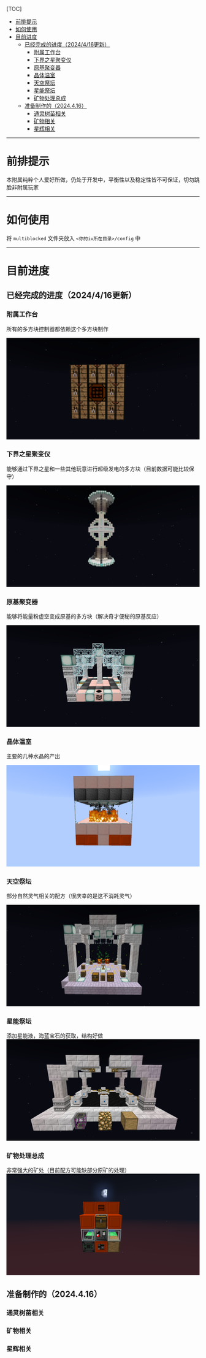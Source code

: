 [TOC]

- [前排提示](#前排提示)
- [如何使用](#如何使用)
- [目前进度](#目前进度)
  - [已经完成的进度（2024/4/16更新）](#已经完成的进度2024416更新)
    - [附属工作台](#附属工作台)
    - [下界之星聚变仪](#下界之星聚变仪)
    - [原基聚变器](#原基聚变器)
    - [晶体温室](#晶体温室)
    - [天空祭坛](#天空祭坛)
    - [星能祭坛](#星能祭坛)
    - [矿物处理总成](#矿物处理总成)
  - [准备制作的（2024.4.16）](#准备制作的2024416)
    - [通灵树苗相关](#通灵树苗相关)
    - [矿物相关](#矿物相关)
    - [星辉相关](#星辉相关)

---

# 前排提示

本附属纯粹个人爱好所做，仍处于开发中，平衡性以及稳定性皆不可保证，切勿跳脸非附属玩家

---

# 如何使用

将 `multiblocked` 文件夹放入 `<你的iv所在目录>/config` 中

---

# 目前进度

## 已经完成的进度（2024/4/16更新）

### 附属工作台
所有的多方块控制器都依赖这个多方块制作

![附属工作台](image/附属工作台.png)

### 下界之星聚变仪

能够通过下界之星和一些其他玩意进行超级发电的多方块（目前数据可能比较保守）

![下界之星聚变仪](image/下界之星聚变仪.png)

### 原基聚变器

能够将能量粉虚空变成原基的多方块（解决奇才便秘的原基反应）

![原基聚变器](image/原基聚变仪.png)

### 晶体温室

主要的几种水晶的产出

![晶体温室](image/晶体温室.png)

### 天空祭坛

部分自然灵气相关的配方（很庆幸的是这不消耗灵气）

![天空祭坛](image/天空祭坛.png)

### 星能祭坛
添加星能液，海蓝宝石的获取，结构好做
![星能祭坛](image/星能祭坛.png)

### 矿物处理总成
非常强大的矿处（目前配方可能缺部分原矿的处理）
![矿物处理总成](image/矿物处理总成.png)

## 准备制作的（2024.4.16）

### 通灵树苗相关
### 矿物相关
### 星辉相关